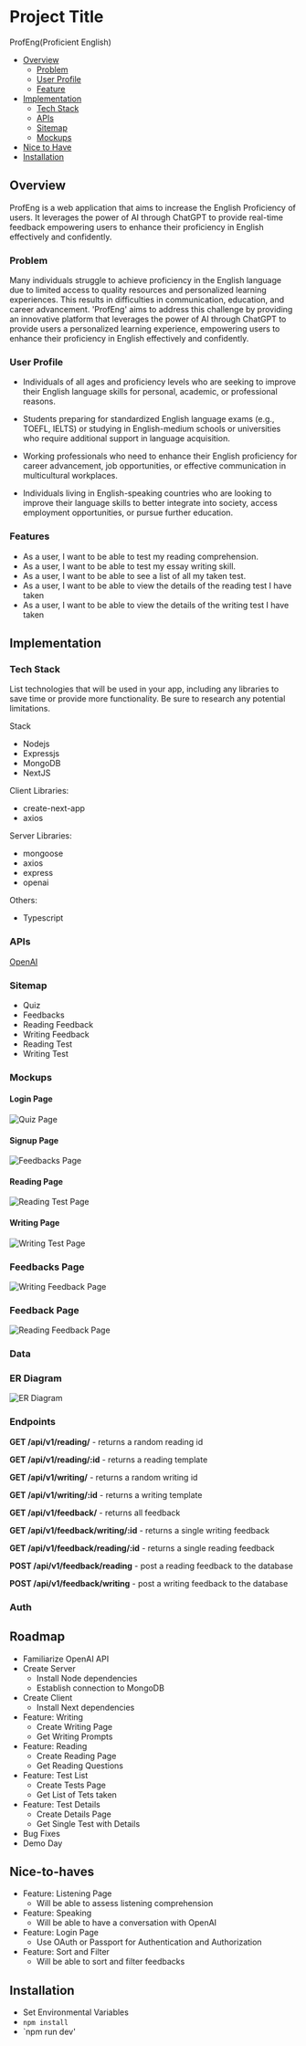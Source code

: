 # Project Title
ProfEng(Proficient English)

- [Overview](#overview)
    - [Problem](#problem)
    - [User Profile](#user-profile)
    - [Feature](#feature)
- [Implementation](#implementation)
    - [Tech Stack](#tech-stack)
    - [APIs](#apis)
    - [Sitemap](#sitemap)
    - [Mockups](#mockups)
- [Nice to Have](#nice-to-haves)
- [Installation](#installation)

## Overview

ProfEng is a web application that aims to increase the English Proficiency of users.
It leverages the power of AI through ChatGPT to provide real-time feedback empowering users to enhance their proficiency in English effectively and confidently.

### Problem

Many individuals struggle to achieve proficiency in the English language due to limited access to quality resources and personalized learning experiences. This results in difficulties in communication, education, and career advancement. 'ProfEng' aims to address this challenge by providing an innovative platform that leverages the power of AI through ChatGPT to provide users a personalized learning experience, empowering users to enhance their proficiency in English effectively and confidently.

### User Profile

- Individuals of all ages and proficiency levels who are seeking to improve their English language  skills for personal, academic, or professional reasons.

- Students preparing for standardized English language exams (e.g., TOEFL, IELTS) or studying in English-medium schools or universities who require additional support in language acquisition.

- Working professionals who need to enhance their English proficiency for career advancement, job opportunities, or effective communication in multicultural workplaces.

- Individuals living in English-speaking countries who are looking to improve their language skills to better integrate into society, access employment opportunities, or pursue further education.

### Features

- As a user, I want to be able to test my reading comprehension.
- As a user, I want to be able to test my essay writing skill.
- As a user, I want to be able to see a list of all my taken test.
- As a user, I want to be able to view the details of the reading test I have taken
- As a user, I want to be able to view the details of the writing test I have taken

## Implementation

### Tech Stack

List technologies that will be used in your app, including any libraries to save time or provide more functionality. Be sure to research any potential limitations.

Stack

- Nodejs
- Expressjs
- MongoDB
- NextJS

Client Libraries:
- create-next-app
- axios

Server Libraries:
- mongoose
- axios
- express
- openai

Others:
- Typescript

### APIs

[OpenAI](https://platform.openai.com/docs/api-reference/chat)

### Sitemap

- Quiz
- Feedbacks
- Reading Feedback
- Writing Feedback
- Reading Test
- Writing Test

### Mockups

#### Login Page
![Quiz Page](assets/quiz.png)

#### Signup Page
![Feedbacks Page](assets/feedbacks.png)

#### Reading Page
![Reading Test Page](assets/readingtest.png)

#### Writing Page
![Writing Test Page](assets/writingtest.png)

### Feedbacks Page
![Writing Feedback Page](assets/writingfeedback.png)

### Feedback Page
![Reading Feedback Page](assets/readingfeedback.png)

### Data

### ER Diagram
![ER Diagram](data.png)

### Endpoints

**GET /api/v1/reading/**
    - returns a random reading id

**GET /api/v1/reading/:id**
    - returns a reading template

**GET /api/v1/writing/**
    - returns a random writing id

**GET /api/v1/writing/:id**
    - returns a writing template

**GET /api/v1/feedback/**
    - returns all feedback

**GET /api/v1/feedback/writing/:id**
    - returns a single writing feedback

**GET /api/v1/feedback/reading/:id**
    - returns a single reading feedback

**POST /api/v1/feedback/reading**
    - post a reading feedback to the database

**POST /api/v1/feedback/writing**
    - post a writing feedback to the database

### Auth



## Roadmap

- Familiarize OpenAI API
- Create Server
    - Install Node dependencies
    - Establish connection to MongoDB
- Create Client
    - Install Next dependencies
- Feature: Writing
    - Create Writing Page
    - Get Writing Prompts
- Feature: Reading
    - Create Reading Page
    - Get Reading Questions
- Feature: Test List
    - Create Tests Page
    - Get List of Tets taken
- Feature: Test Details
    - Create Details Page
    - Get Single Test with Details
- Bug Fixes
- Demo Day

## Nice-to-haves

- Feature: Listening Page
    - Will be able to assess listening comprehension
- Feature: Speaking
    - Will be able to have a conversation with OpenAI
- Feature: Login Page
    - Use OAuth or Passport for Authentication and Authorization
- Feature: Sort and Filter
    - Will be able to sort and filter feedbacks

## Installation
- Set Environmental Variables
- `npm install`
- `npm run dev'